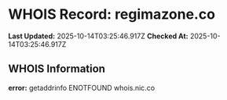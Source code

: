# WHOIS Record: regimazone.co

**Last Updated:** 2025-10-14T03:25:46.917Z
**Checked At:** 2025-10-14T03:25:46.917Z

## WHOIS Information

**error:** getaddrinfo ENOTFOUND whois.nic.co

